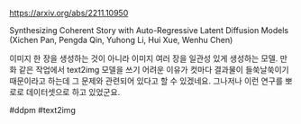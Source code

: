 https://arxiv.org/abs/2211.10950

Synthesizing Coherent Story with Auto-Regressive Latent Diffusion Models (Xichen Pan, Pengda Qin, Yuhong Li, Hui Xue, Wenhu Chen)

이미지 한 장을 생성하는 것이 아니라 이미지 여러 장을 일관성 있게 생성하는 모델. 만화 같은 작업에서 text2img 모델을 쓰기 어려운 이유가 컷마다 결과물이 들쑥날쑥이기 때문이라고 하는데 그 문제와 관련되어 있다고 할 수 있겠네요. 그나저나 이런 연구를 뽀로로 데이터셋으로 하고 있었군요.

#ddpm #text2img 
